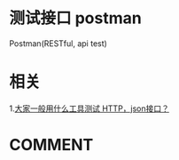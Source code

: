 # 测试接口 postman

Postman(RESTful, api test)


# 相关

1.[大家一般用什么工具测试 HTTP，json接口？](https://www.zhihu.com/question/29843358)


# COMMENT
